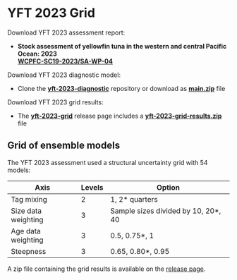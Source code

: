 # YFT 2023 Grid

Download YFT 2023 assessment report:

- **Stock assessment of yellowfin tuna in the western and central Pacific Ocean:
  2023**\
  **[WCPFC-SC19-2023/SA-WP-04](https://meetings.wcpfc.int/node/19352)**

Download YFT 2023 diagnostic model:

- Clone the
  **[yft-2023-diagnostic](https://github.com/PacificCommunity/ofp-sam-yft-2023-diagnostic)**
  repository or download as
  **[main.zip](https://github.com/PacificCommunity/ofp-sam-yft-2023-diagnostic/archive/refs/heads/main.zip)**
  file

Download YFT 2023 grid results:

- The
  **[yft-2023-grid](https://github.com/PacificCommunity/ofp-sam-yft-2023-grid/releases)**
  release page includes a
  **[yft-2023-grid-results.zip](https://github.com/PacificCommunity/ofp-sam-yft-2023-grid/releases/download/file/yft-2023-grid-results.zip)**
  file

## Grid of ensemble models

The YFT 2023 assessment used a structural uncertainty grid with 54 models:

Axis                | Levels | Option
------------------- | ------ | -----------------------------------
Tag mixing          |      2 | 1, 2* quarters
Size data weighting |      3 | Sample sizes divided by 10, 20*, 40
Age data weighting  |      3 | 0.5, 0.75*, 1
Steepness           |      3 | 0.65, 0.80*, 0.95

A zip file containing the grid results is available on the [release
page](https://github.com/PacificCommunity/ofp-sam-yft-2023-grid/releases).
